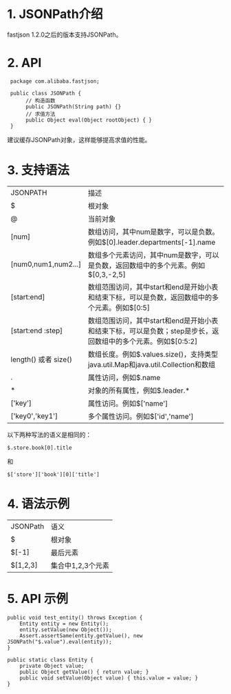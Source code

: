 # 1. JSONPath介绍
fastjson 1.2.0之后的版本支持JSONPath。

# 2. API
     package com.alibaba.fastjson;
     
     public class JSONPath {
          // 构造函数
          public JSONPath(String path) {} 
          // 求值方法
          public Object eval(Object rootObject) { }
     }

建议缓存JSONPath对象，这样能够提高求值的性能。

# 3. 支持语法
<table>
<tr><td>JSONPATH</td><td>描述</td></tr>
<tr><td>$</td><td>根对象</td></tr>
<tr><td>@</td><td>当前对象</td></tr>
<tr><td>[num]</td><td>数组访问，其中num是数字，可以是负数。例如$[0].leader.departments[-1].name</td></tr>
<tr><td>[num0,num1,num2...]</td><td>数组多个元素访问，其中num是数字，可以是负数，返回数组中的多个元素。例如$[0,3,-2,5]</td></tr>
<tr><td>[start:end]</td><td>数组范围访问，其中start和end是开始小表和结束下标，可以是负数，返回数组中的多个元素。例如$[0:5]</td></tr>
<tr><td>[start:end :step]</td><td>数组范围访问，其中start和end是开始小表和结束下标，可以是负数；step是步长，返回数组中的多个元素。例如$[0:5:2]</td></tr>
<tr><td>length() 或者 size()</td><td>数组长度。例如$.values.size()，支持类型java.util.Map和java.util.Collection和数组</td></tr>
<tr><td>.</td><td>属性访问，例如$.name</td></tr>
<tr><td>*</td><td>对象的所有属性，例如$.leader.*</td></tr>
<tr><td>['key']</td><td>属性访问。例如$['name']</td></tr>
<tr><td>['key0','key1']</td><td>多个属性访问。例如$['id','name']</td></tr>
</table>

以下两种写法的语义是相同的：

    $.store.book[0].title
和

    $['store']['book'][0]['title']


# 4. 语法示例
<table>
<tr><td>JSONPath</td><td>语义</td></tr>
<tr><td>$</td><td>根对象</td></tr>
<tr><td>$[-1]</td><td>最后元素</td></tr>
<tr><td>$[1,2,3]</td><td>集合中1,2,3个元素</td></tr>
</td>
</table>

# 5. API 示例

    public void test_entity() throws Exception {
        Entity entity = new Entity();
        entity.setValue(new Object());
        Assert.assertSame(entity.getValue(), new JSONPath("$.value").eval(entity));
    }
    
    public static class Entity {
        private Object value;
        public Object getValue() { return value; }
        public void setValue(Object value) { this.value = value; }
    }
